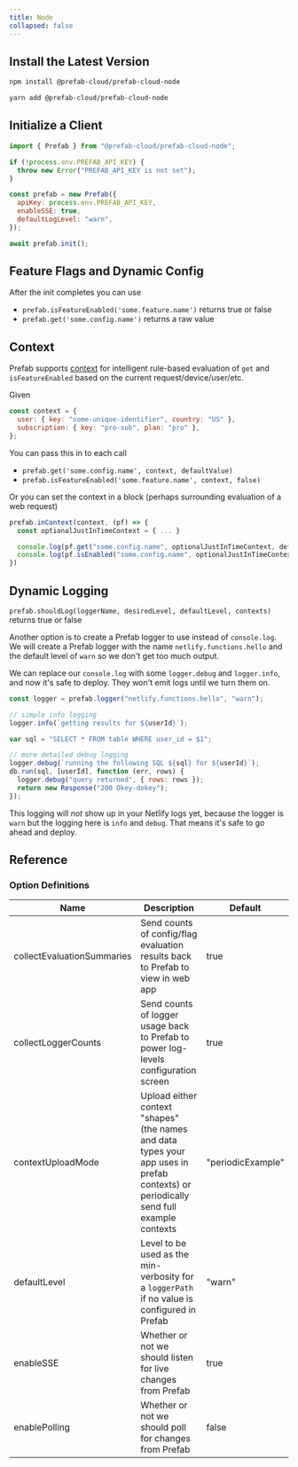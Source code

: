 ```yaml
---
title: Node
collapsed: false
---
```


## Install the Latest Version

<Tabs groupId="lang">
<TabItem value="npm" label="npm">

```bash
npm install @prefab-cloud/prefab-cloud-node
```

</TabItem>
<TabItem value="yarn" label="yarn">

```bash
yarn add @prefab-cloud/prefab-cloud-node
```

</TabItem>
</Tabs>

## Initialize a Client

```js
import { Prefab } from "@prefab-cloud/prefab-cloud-node";

if (!process.env.PREFAB_API_KEY) {
  throw new Error("PREFAB_API_KEY is not set");
}

const prefab = new Prefab({
  apiKey: process.env.PREFAB_API_KEY,
  enableSSE: true,
  defaultLogLevel: "warn",
});

await prefab.init();
```

## Feature Flags and Dynamic Config

After the init completes you can use

- `prefab.isFeatureEnabled('some.feature.name')` returns true or false
- `prefab.get('some.config.name')` returns a raw value

## Context

Prefab supports [context](/docs/explanations/concepts/context) for intelligent rule-based evaluation of `get` and `isFeatureEnabled` based on the current request/device/user/etc.

Given

```js
const context = {
  user: { key: "some-unique-identifier", country: "US" },
  subscription: { key: "pro-sub", plan: "pro" },
};
```

You can pass this in to each call

- `prefab.get('some.config.name', context, defaultValue)`
- `prefab.isFeatureEnabled('some.feature.name', context, false)`

Or you can set the context in a block (perhaps surrounding evaluation of a web request)

```js
prefab.inContext(context, (pf) => {
  const optionalJustInTimeContext = { ... }

  console.log(pf.get("some.config.name", optionalJustInTimeContext, defaultValue))
  console.log(pf.isEnabled("some.config.name", optionalJustInTimeContext, false))
})
```

## Dynamic Logging

`prefab.shouldLog(loggerName, desiredLevel, defaultLevel, contexts)` returns true or false

Another option is to create a Prefab logger to use instead of `console.log`. We will create a Prefab logger with the name `netlify.functions.hello` and the default level of `warn` so we don't get too much output.

We can replace our `console.log` with some `logger.debug` and `logger.info`, and now it's safe to deploy. They won't emit logs until we turn them on.

```javascript
const logger = prefab.logger("netlify.functions.hello", "warn");

// simple info logging
logger.info(`getting results for ${userId}`);

var sql = "SELECT * FROM table WHERE user_id = $1";

// more detailed debug logging
logger.debug(`running the following SQL ${sql} for ${userId}`);
db.run(sql, [userId], function (err, rows) {
  logger.debug("query returned", { rows: rows });
  return new Response("200 Okey-dokey");
});
```

This logging will _not_ show up in your Netlify logs yet, because the logger is `warn` but the logging here is `info` and `debug`. That means it's safe to go ahead and deploy.

## Reference

### Option Definitions

| Name                       | Description                                                                                                                           | Default           |
| -------------------------- | ------------------------------------------------------------------------------------------------------------------------------------- | ----------------- |
| collectEvaluationSummaries | Send counts of config/flag evaluation results back to Prefab to view in web app                                                       | true              |
| collectLoggerCounts        | Send counts of logger usage back to Prefab to power log-levels configuration screen                                                   | true              |
| contextUploadMode          | Upload either context "shapes" (the names and data types your app uses in prefab contexts) or periodically send full example contexts | "periodicExample" |
| defaultLevel               | Level to be used as the min-verbosity for a `loggerPath` if no value is configured in Prefab                                          | "warn"            |
| enableSSE                  | Whether or not we should listen for live changes from Prefab                                                                          | true              |
| enablePolling              | Whether or not we should poll for changes from Prefab                                                                                 | false             |
